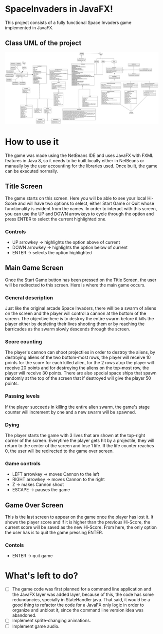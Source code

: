 # SpaceInvaders in JavaFX!

This project consists of a fully functional Space Invaders game implemented in JavaFX.

## Class UML of the project
![](ClassUML.svg)

# How to use it

The game was made using the NetBeans IDE and uses JavaFX with FXML features in Java 8, so it needs to be built locally either in NetBeans or manually by the user accounting for the libraries used.
Once built, the game can be executed normally.

## Title Screen
The game starts on this screen. Here you will be able to see your local Hi-Score and will have two options to select, either Start Game or Quit whose functionality is evident from the names. 
In order to interact with this screen, you can use the UP and DOWN arrowkeys to cycle through the option and press ENTER to select the current highlighted one.

### Controls
- UP arrowkey -> highlights the option above of current
- DOWN arrowkey -> highlights the option below of current
- ENTER -> selects the option highlighted

## Main Game Screen
Once the Start Game button has been pressed on the Title Screen, the user will be redirected to this screen. Here is where the main game occurs.

### General description
Just like the original arcade Space Invaders, there will be a swarm of aliens on the screen and the player will control a cannon at the bottom of the screen. The objective here is to destroy the entire swarm before it kills the player either by depleting their lives shooting them or by reaching the barricades as the swarm slowly descends through the screen.

### Score counting
The player's cannon can shoot projectiles in order to destroy the aliens, by destroying aliens of the two bottom-most rows, the player will receive 10 points for the score for each killed alien, for the 2 rows atop the player will receive 20 points and for destroying the aliens on the top-most row, the player will receive 30 points.
There are also special space ships that spawn randomly at the top of the screen that if destroyed will give the player 50 points. 

### Passing levels
If the player succeeds in killing the entire alien swarm, the game's stage counter will increment by one and a new swarm will be spawned.

### Dying
The player starts the game with 3 lives that are shown at the top-right corner of the screen. Everytime the player gets hit by a projectile, they will return to the center of the screen and lose 1 life. If the life counter reaches 0, the user will be redirected to the game over screen.

### Game controls
- LEFT arrowkey -> moves Cannon to the left
- RIGHT arrowkey -> moves Cannon to the right
- Z -> makes Cannon shoot
- ESCAPE -> pauses the game

## Game Over Screen
This is the last screen to appear on the game once the player has lost it. It shows the player score and if it is higher than the previous Hi-Score, the current score will be saved as the new Hi-Score. From here, the only option the user has is to quit the game pressing ENTER.

### Contols
- ENTER -> quit game

# What's left to do?
- [ ] The game code was first planned for a command line application and the JavaFX layer was added layer, because of this, the code has some redundancies, specially in StateHandler.java. That said, it would be a good thing to refactor the code for a JavaFX only logic in order to organize and unbloat it, since the command line version idea was abandoned.
- [ ] Implement sprite-changing animations.
- [ ] Implement game audio.
